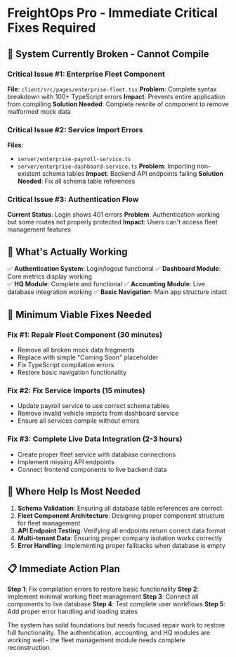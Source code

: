 # FreightOps Pro - Immediate Critical Fixes Required

## 🚨 System Currently Broken - Cannot Compile

### Critical Issue #1: Enterprise Fleet Component 
**File**: `client/src/pages/enterprise-fleet.tsx`
**Problem**: Complete syntax breakdown with 100+ TypeScript errors
**Impact**: Prevents entire application from compiling
**Solution Needed**: Complete rewrite of component to remove malformed mock data

### Critical Issue #2: Service Import Errors
**Files**: 
- `server/enterprise-payroll-service.ts` 
- `server/enterprise-dashboard-service.ts`
**Problem**: Importing non-existent schema tables
**Impact**: Backend API endpoints failing
**Solution Needed**: Fix all schema table references

### Critical Issue #3: Authentication Flow
**Current Status**: Login shows 401 errors
**Problem**: Authentication working but some routes not properly protected
**Impact**: Users can't access fleet management features

## 🎯 What's Actually Working

✅ **Authentication System**: Login/logout functional
✅ **Dashboard Module**: Core metrics display working  
✅ **HQ Module**: Complete and functional
✅ **Accounting Module**: Live database integration working
✅ **Basic Navigation**: Main app structure intact

## 🔧 Minimum Viable Fixes Needed

### Fix #1: Repair Fleet Component (30 minutes)
- Remove all broken mock data fragments
- Replace with simple "Coming Soon" placeholder
- Fix TypeScript compilation errors
- Restore basic navigation functionality

### Fix #2: Fix Service Imports (15 minutes) 
- Update payroll service to use correct schema tables
- Remove invalid vehicle imports from dashboard service
- Ensure all services compile without errors

### Fix #3: Complete Live Data Integration (2-3 hours)
- Create proper fleet service with database connections
- Implement missing API endpoints
- Connect frontend components to live backend data

## 🤝 Where Help Is Most Needed

1. **Schema Validation**: Ensuring all database table references are correct
2. **Fleet Component Architecture**: Designing proper component structure for fleet management
3. **API Endpoint Testing**: Verifying all endpoints return correct data format
4. **Multi-tenant Data**: Ensuring proper company isolation works correctly
5. **Error Handling**: Implementing proper fallbacks when database is empty

## 📋 Immediate Action Plan

**Step 1**: Fix compilation errors to restore basic functionality
**Step 2**: Implement minimal working fleet management
**Step 3**: Connect all components to live database
**Step 4**: Test complete user workflows
**Step 5**: Add proper error handling and loading states

The system has solid foundations but needs focused repair work to restore full functionality. The authentication, accounting, and HQ modules are working well - the fleet management module needs complete reconstruction.
